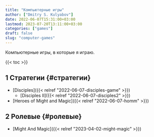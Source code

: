 ```yaml
---
title: "Компьютерные игры"
author: ["Dmitry S. Kulyabov"]
date: 2022-06-07T15:31:00+03:00
lastmod: 2023-07-20T13:11:00+03:00
categories: ["games"]
draft: false
slug: "computer-games"
---
```


Компьютерные игры, в которые я играю.

<!--more-->

{{< toc >}}


## <span class="section-num">1</span> Стратегии {#стратегии}

-   [Disciples]({{< relref "2022-06-07-disciples-game" >}})
    -   [Disciples II]({{< relref "2022-06-07-disciples2" >}})
-   [Heroes of Might and Magic]({{< relref "2022-06-07-homm" >}})


## <span class="section-num">2</span> Ролевые {#ролевые}

-   [Might And Magic]({{< relref "2023-04-02-might-magic" >}})
